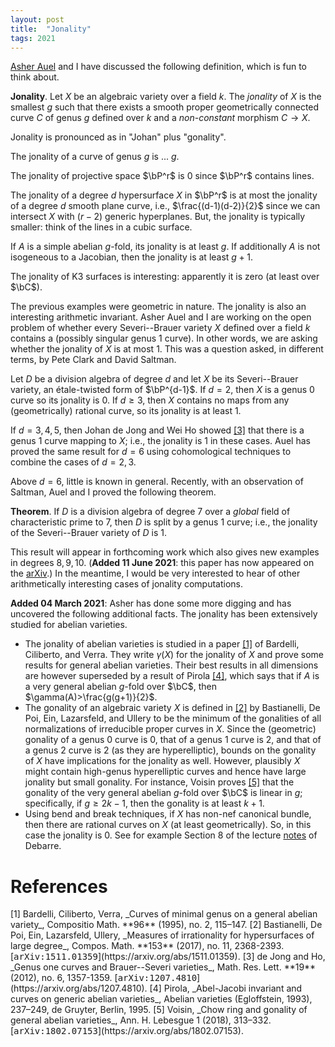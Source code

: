 ```yaml
---
layout: post
title:  "Jonality"
tags: 2021
---
```

<div style="display:none">
$
\newcommand\A{\mathrm{A}}
\newcommand\C{\mathrm{C}}
\newcommand\D{\mathrm{D}}
\newcommand\E{\mathrm{E}}
\newcommand\F{\mathrm{F}}
\newcommand\G{\mathrm{G}}
\newcommand\H{\mathrm{H}}
\newcommand\h{\mathrm{h}}
\newcommand\K{\mathrm{K}}
\newcommand\L{\mathrm{L}}
\newcommand\M{\mathrm{M}}
\newcommand\t{\mathrm{t}}
\newcommand{\bA}{\mathbf{A}}
\newcommand{\bG}{\mathbf{G}}
\newcommand{\bH}{\mathbf{H}}
\newcommand{\bT}{\mathbf{T}}
\newcommand{\bP}{\mathbf{P}}
\newcommand{\bC}{\mathbf{C}}
\newcommand{\bW}{\mathbf{W}}
\newcommand{\Gm}{\bG_m}
\newcommand\Ascr{\mathcal{A}}
\newcommand\Cscr{\mathcal{C}}
\newcommand\Dscr{\mathcal{D}}
\newcommand\Escr{\mathcal{E}}
\newcommand\Kscr{\mathcal{K}}
\newcommand\Lscr{\mathcal{L}}
\newcommand\Oscr{\mathcal{O}}
\newcommand\Perfscr{\mathcal{P}\mathrm{erf}}
\newcommand\Acscr{\mathcal{A}\mathrm{c}}
\newcommand\heart{\heartsuit}
\newcommand\cn{\mathrm{cn}}
\newcommand\op{\mathrm{op}}
\newcommand\gr{\mathrm{gr}}
\newcommand\Gr{\mathrm{Gr}}
\newcommand\fil{\mathrm{fil}}
\newcommand\Ho{\mathrm{Ho}}
\newcommand\dR{\mathrm{dR}}
\newcommand\HH{\mathrm{HH}}
\newcommand\HC{\mathrm{HC}}
\newcommand\HP{\mathrm{HP}}
\newcommand\TC{\mathrm{TC}}
\newcommand{\bMap}{\mathbf{Map}}
\newcommand{\End}{\mathrm{End}}
\newcommand{\Mod}{\mathrm{Mod}}
\newcommand{\coMod}{\mathrm{coMod}}
\newcommand{\Fun}{\mathrm{Fun}}
\newcommand{\bMap}{\mathbf{Map}}
\newcommand\bE{\mathbf{E}}
\newcommand\bZ{\mathbf{Z}}
\newcommand\bAM{\mathbf{AM}}
\newcommand\bLM{\mathbf{LM}}
\newcommand\Spec{\mathrm{Spec}}
\newcommand\CAlg{\mathrm{CAlg}}
\newcommand\aCAlg{\mathfrak{a}\CAlg}
\newcommand\dCAlg{\mathfrak{d}\CAlg}
\newcommand{\Cat}{\mathrm{Cat}}
\newcommand{\Sscr}{\mathcal{S}}
\newcommand{\poly}{\mathrm{poly}}
\newcommand{\perf}{\mathrm{perf}}
$
</div>

<!--ë-->

[Asher Auel](https://math.dartmouth.edu/~auel/) and I have discussed the following definition, which is fun to think
about.

**Jonality**. Let $X$ be an algebraic variety over a field $k$. The *jonality*
of $X$ is the smallest $g$ such that there exists a smooth proper geometrically connected curve $C$ of genus $g$
defined over $k$ and a *non-constant* morphism $C\rightarrow X$.

Jonality is pronounced as in "Johan" plus "gonality".

The jonality of a curve of genus $g$ is ... $g$.

The jonality of projective space $\bP^r$ is $0$ since $\bP^r$ contains lines.

The jonality of a degree $d$ hypersurface $X$ in $\bP^r$ is at most the jonality of
a degree $d$ smooth plane curve, i.e., $\frac{(d-1)(d-2)}{2}$ since we can
intersect $X$ with $(r-2)$ generic hyperplanes. But, the jonality is typically
smaller: think of the lines in a cubic surface.

If $A$ is a simple abelian $g$-fold, its jonality is at least $g$. If
additionally $A$ is not isogeneous to a Jacobian, then the jonality is at least
$g+1$.

The jonality of K3 surfaces is interesting: apparently it is zero (at least over $\bC$).

The previous examples were geometric in nature. The jonality is also an
interesting arithmetic invariant. Asher Auel and I are working on the open problem of whether every Severi--Brauer variety $X$ defined over a field $k$ contains a (possibly singular
genus $1$ curve). In other words, we are asking whether the jonality of $X$ is
at most $1$. This was a question asked, in different terms, by Pete Clark and
David Saltman.

Let $D$ be a division algebra of degree $d$ and let $X$ be its
Severi--Brauer variety, an étale-twisted form of $\bP^{d-1}$. If $d=2$, then
$X$ is a genus $0$ curve so its jonality is $0$. If $d\geq 3$, then $X$ contains no
maps from any (geometrically) rational curve, so its jonality is at least $1$.

If $d=3,4,5$, then Johan de Jong and Wei Ho showed [\[3\]](#dejongho) that there is a genus $1$ curve
mapping to $X$; i.e., the jonality is $1$ in these cases. Auel has proved the
same result for $d=6$ using cohomological techniques to combine the cases of
$d=2,3$.

Above $d=6$, little is known in general. Recently, with an observation of Saltman, Auel
and I proved the following theorem.

**Theorem**. If $D$ is a division algebra of degree $7$ over a *global* field
of characteristic prime to $7$,
then $D$ is split by a genus $1$ curve; i.e., the jonality of the
Severi--Brauer variety of $D$ is $1$.

This result will appear in forthcoming work which also gives new examples in
degrees $8,9,10$. (**Added 11 June 2021**: this paper has now appeared on the
        [arXiv](https://arxiv.org/abs/2106.04291).) In the meantime, I would be very interested to hear of other
arithmetically interesting cases of jonality computations.

**Added 04 March 2021**: Asher has done some more digging and has uncovered the
following additional facts. The jonality has been extensively studied for
abelian varieties.
 - The jonality of abelian varieties is studied in a paper [\[1\]](#bcv) of Bardelli,
 Ciliberto, and Verra. They write $\gamma(X)$ for the jonality of $X$ and prove some results for general abelian varieties. Their best results in all dimensions
 are however superseded by a result of Pirola [\[4\]](#pirola), which says that
 if $A$ is a very general abelian $g$-fold over $\bC$, then
 $\gamma(A)>\frac{g(g+1)}{2}$.
 - The gonality of an algebraic variety $X$ is defined in [\[2\]](#bpelu) by  Bastianelli, De Poi, Ein, Lazarsfeld, and Ullery 
 to be the minimum of the gonalities of all normalizations of irreducible
 proper curves in $X$. Since the (geometric) gonality of a genus $0$ curve is
 $0$, that of a genus $1$ curve is $2$, and that of a genus $2$ curve is $2$
 (as they are hyperelliptic), bounds on the gonality of $X$ have implications
 for the jonality as well. However, plausibly $X$ might contain high-genus
 hyperelliptic curves and hence have large jonality but small gonality.
 For instance, Voisin proves [\[5\]](#voisin) that the gonality of the very general abelian
 $g$-fold over $\bC$ is linear in $g$; specifically, if $g\geq 2k-1$, then the
 gonality is at least $k+1$.
 - Using bend and break techniques, if $X$ has non-nef canonical bundle, then
 there are rational curves on $X$ (at least geometrically). So, in this case
 the jonality is $0$. See for example Section 8 of the lecture
 [notes](https://www.math.ens.fr/~debarre/Grenoble.pdf) of Debarre.

# References
 <span id="bcv">
[1] Bardelli, Ciliberto, Verra,
_Curves of minimal genus on a general abelian variety_,
Compositio Math. **96** (1995), no. 2, 115–147.
</span>

<span id="bpelu">
[2] Bastianelli, De Poi, Ein, Lazarsfeld, Ullery, _Measures of irrationality for
hypersurfaces of large degree_, Compos. Math. **153** (2017), no. 11, 2368-2393.
[<tt>arXiv:1511.01359</tt>](https://arxiv.org/abs/1511.01359).
</span>

<span id="dejongho">
[3] de Jong and Ho, _Genus one curves and Brauer--Severi varieties_, Math. Res.
Lett. **19** (2012), no. 6, 1357-1359.
[<tt>arXiv:1207.4810</tt>](https://arxiv.org/abs/1207.4810).
</span>

<span id="pirola">
[4] Pirola,
_Abel-Jacobi invariant and curves on generic abelian varieties_, Abelian varieties (Egloffstein, 1993), 237–249, de Gruyter, Berlin, 1995.
</span>

<span id="voisin">
[5] Voisin,
_Chow ring and gonality of general abelian varieties_,
Ann. H. Lebesgue 1 (2018), 313–332.
[<tt>arXiv:1802.07153</tt>](https://arxiv.org/abs/1802.07153).
</span>
